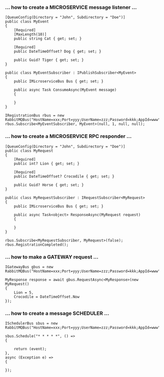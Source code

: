 ### ... how to create a MICROSERVICE message listener ...

```
[QueueConfig(Directory = "John", Subdirectory = "Doe")]
public class MyEvent
{
    [Required]
    [MaxLength(10)]
    public string Cat { get; set; }

    [Required]
    public DateTimeOffset? Dog { get; set; }

    public Guid? Tiger { get; set; }
}
```
```
public class MyEventSubscriber : IPublishSubscriber<MyEvent>
{
    public IMicroserviceBus Bus { get; set; }

    public async Task ConsumeAsync(MyEvent message)
    {

    }
}
```
```
IRegistrationBus rbus = new RabbitMQBus("HostName=xxx;Port=yyy;UserName=zzz;Password=kkk;AppId=www");
rbus.Subscribe<MyEventSubscriber, MyEvent>(null, 1, null, null);
```



### ... how to create a MICROSERVICE RPC responder ...

```
[QueueConfig(Directory = "John", Subdirectory = "Doe")]
public class MyRequest
{
    [Required]
    public int? Lion { get; set; }

    [Required]
    public DateTimeOffset? Crocodile { get; set; }

    public Guid? Horse { get; set; }
}
```
```
public class MyRequestSubscriber : IRequestSubscriber<MyRequest>
{
    public IMicroserviceBus Bus { get; set; }

    public async Task<object> ResponseAsync(MyRequest request)
    {

    }
}
```
```
rbus.Subscribe<MyRequestSubscriber, MyRequest>(false);
rbus.RegistrationCompleted();
```



### ... how to make a GATEWAY request ...

```
IGatewayBus gbus = new RabbitMQBus("HostName=xxx;Port=yyy;UserName=zzz;Password=kkk;AppId=www");
```
```
MyResponse response = await gbus.RequestAsync<MyResponse>(new MyRequest() 
{ 
    Lion = 5, 
    Crocodile = DateTimeOffset.Now 
});
```



### ... how to create a message SCHEDULER ...

```
ISchedulerBus sbus = new RabbitMQBus("HostName=xxx;Port=yyy;UserName=zzz;Password=kkk;AppId=www");
```
```
sbus.Schedule("* * * * *", () =>
{

    return (event);
},
async (Exception e) =>
{

});
```
